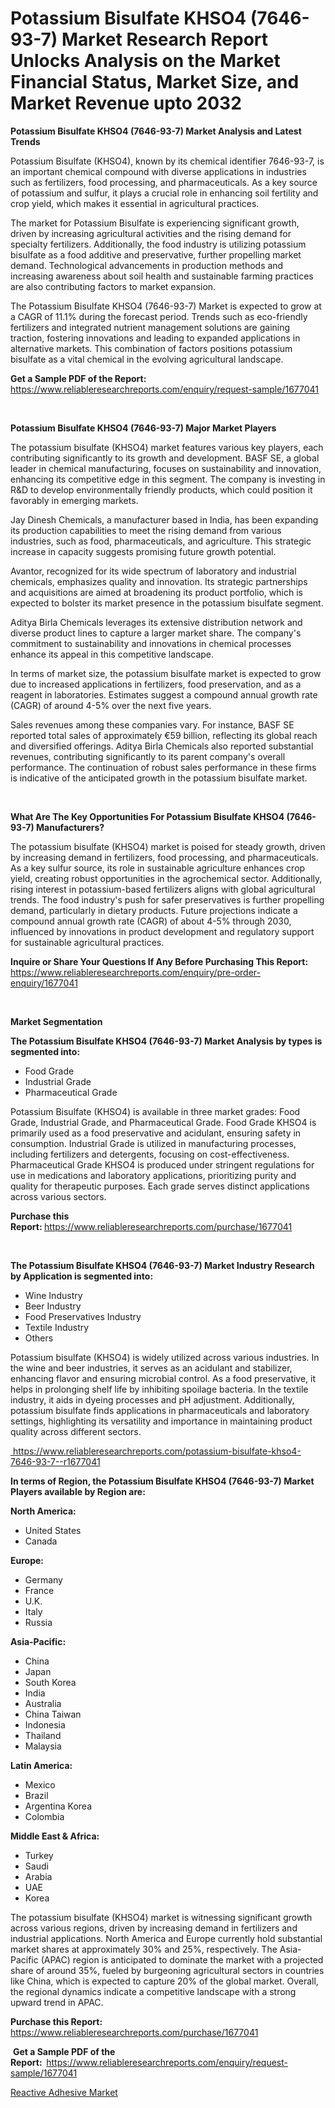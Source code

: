 <p><h1>Potassium Bisulfate KHSO4 (7646-93-7) Market Research Report Unlocks Analysis on the Market Financial Status, Market Size, and Market Revenue upto 2032</h1></p><p><strong>Potassium Bisulfate KHSO4 (7646-93-7) Market Analysis and Latest Trends</strong></p>
<p><p>Potassium Bisulfate (KHSO4), known by its chemical identifier 7646-93-7, is an important chemical compound with diverse applications in industries such as fertilizers, food processing, and pharmaceuticals. As a key source of potassium and sulfur, it plays a crucial role in enhancing soil fertility and crop yield, which makes it essential in agricultural practices. </p><p>The market for Potassium Bisulfate is experiencing significant growth, driven by increasing agricultural activities and the rising demand for specialty fertilizers. Additionally, the food industry is utilizing potassium bisulfate as a food additive and preservative, further propelling market demand. Technological advancements in production methods and increasing awareness about soil health and sustainable farming practices are also contributing factors to market expansion.</p><p>The Potassium Bisulfate KHSO4 (7646-93-7) Market is expected to grow at a CAGR of 11.1% during the forecast period. Trends such as eco-friendly fertilizers and integrated nutrient management solutions are gaining traction, fostering innovations and leading to expanded applications in alternative markets. This combination of factors positions potassium bisulfate as a vital chemical in the evolving agricultural landscape.</p></p>
<p><strong>Get a Sample PDF of the Report:&nbsp;</strong> <a href="https://www.reliableresearchreports.com/enquiry/request-sample/1677041?utm_campaign=2233&utm_medium=2&utm_source=Github&utm_content=ia&utm_term=24032025&utm_id=potassium-bisulfate-khso4-7646-93-7">https://www.reliableresearchreports.com/enquiry/request-sample/1677041</a></p>
<p>&nbsp;</p>
<p><strong>Potassium Bisulfate KHSO4 (7646-93-7) Major Market Players</strong></p>
<p><p>The potassium bisulfate (KHSO4) market features various key players, each contributing significantly to its growth and development. BASF SE, a global leader in chemical manufacturing, focuses on sustainability and innovation, enhancing its competitive edge in this segment. The company is investing in R&D to develop environmentally friendly products, which could position it favorably in emerging markets.</p><p>Jay Dinesh Chemicals, a manufacturer based in India, has been expanding its production capabilities to meet the rising demand from various industries, such as food, pharmaceuticals, and agriculture. This strategic increase in capacity suggests promising future growth potential.</p><p>Avantor, recognized for its wide spectrum of laboratory and industrial chemicals, emphasizes quality and innovation. Its strategic partnerships and acquisitions are aimed at broadening its product portfolio, which is expected to bolster its market presence in the potassium bisulfate segment.</p><p>Aditya Birla Chemicals leverages its extensive distribution network and diverse product lines to capture a larger market share. The company's commitment to sustainability and innovations in chemical processes enhance its appeal in this competitive landscape.</p><p>In terms of market size, the potassium bisulfate market is expected to grow due to increased applications in fertilizers, food preservation, and as a reagent in laboratories. Estimates suggest a compound annual growth rate (CAGR) of around 4-5% over the next five years.</p><p>Sales revenues among these companies vary. For instance, BASF SE reported total sales of approximately €59 billion, reflecting its global reach and diversified offerings. Aditya Birla Chemicals also reported substantial revenues, contributing significantly to its parent company's overall performance. The continuation of robust sales performance in these firms is indicative of the anticipated growth in the potassium bisulfate market.</p></p>
<p>&nbsp;</p>
<p><strong>What Are The Key Opportunities For Potassium Bisulfate KHSO4 (7646-93-7) Manufacturers?</strong></p>
<p><p>The potassium bisulfate (KHSO4) market is poised for steady growth, driven by increasing demand in fertilizers, food processing, and pharmaceuticals. As a key sulfur source, its role in sustainable agriculture enhances crop yield, creating robust opportunities in the agrochemical sector. Additionally, rising interest in potassium-based fertilizers aligns with global agricultural trends. The food industry's push for safer preservatives is further propelling demand, particularly in dietary products. Future projections indicate a compound annual growth rate (CAGR) of about 4-5% through 2030, influenced by innovations in product development and regulatory support for sustainable agricultural practices.</p></p>
<p><strong>Inquire or Share Your Questions If Any Before Purchasing This Report:</strong> <a href="https://www.reliableresearchreports.com/enquiry/pre-order-enquiry/1677041?utm_campaign=2233&utm_medium=2&utm_source=Github&utm_content=ia&utm_term=24032025&utm_id=potassium-bisulfate-khso4-7646-93-7">https://www.reliableresearchreports.com/enquiry/pre-order-enquiry/1677041</a></p>
<p>&nbsp;</p>
<p><strong>Market Segmentation</strong></p>
<p><strong>The Potassium Bisulfate KHSO4 (7646-93-7) Market Analysis by types is segmented into:</strong></p>
<p><ul><li>Food Grade</li><li>Industrial Grade</li><li>Pharmaceutical Grade</li></ul></p>
<p><p>Potassium Bisulfate (KHSO4) is available in three market grades: Food Grade, Industrial Grade, and Pharmaceutical Grade. Food Grade KHSO4 is primarily used as a food preservative and acidulant, ensuring safety in consumption. Industrial Grade is utilized in manufacturing processes, including fertilizers and detergents, focusing on cost-effectiveness. Pharmaceutical Grade KHSO4 is produced under stringent regulations for use in medications and laboratory applications, prioritizing purity and quality for therapeutic purposes. Each grade serves distinct applications across various sectors.</p></p>
<p><strong>Purchase this Report:&nbsp;</strong><a href="https://www.reliableresearchreports.com/purchase/1677041?utm_campaign=2233&utm_medium=2&utm_source=Github&utm_content=ia&utm_term=24032025&utm_id=potassium-bisulfate-khso4-7646-93-7">https://www.reliableresearchreports.com/purchase/1677041</a></p>
<p>&nbsp;</p>
<p><strong>The Potassium Bisulfate KHSO4 (7646-93-7) Market Industry Research by Application is segmented into:</strong></p>
<p><ul><li>Wine Industry</li><li>Beer Industry</li><li>Food Preservatives Industry</li><li>Textile Industry</li><li>Others</li></ul></p>
<p><p>Potassium bisulfate (KHSO4) is widely utilized across various industries. In the wine and beer industries, it serves as an acidulant and stabilizer, enhancing flavor and ensuring microbial control. As a food preservative, it helps in prolonging shelf life by inhibiting spoilage bacteria. In the textile industry, it aids in dyeing processes and pH adjustment. Additionally, potassium bisulfate finds applications in pharmaceuticals and laboratory settings, highlighting its versatility and importance in maintaining product quality across different sectors.</p></p>
<p><a href="https://www.reliableresearchreports.com/potassium-bisulfate-khso4-7646-93-7--r1677041?utm_campaign=2233&utm_medium=2&utm_source=Github&utm_content=ia&utm_term=24032025&utm_id=potassium-bisulfate-khso4-7646-93-7">&nbsp;https://www.reliableresearchreports.com/potassium-bisulfate-khso4-7646-93-7--r1677041</a></p>
<p><strong>In terms of Region, the Potassium Bisulfate KHSO4 (7646-93-7) Market Players available by Region are:</strong></p>
<p>
    <p> <strong> North America: </strong>
        <ul>
            <li>United States</li>
            <li>Canada</li>
        </ul>
        </p> 
    <p> <strong> Europe: </strong>
        <ul>
            <li>Germany</li>
            <li>France</li>
            <li>U.K.</li>
            <li>Italy</li>
            <li>Russia</li>
        </ul>
        </p> 
    <p> <strong> Asia-Pacific: </strong>
        <ul>
            <li>China</li>
            <li>Japan</li>
            <li>South Korea</li>
            <li>India</li>
            <li>Australia</li>
            <li>China Taiwan</li>
            <li>Indonesia</li>
            <li>Thailand</li>
            <li>Malaysia</li>
        </ul>
        </p> 
    <p> <strong> Latin America: </strong>
        <ul>
            <li>Mexico</li>
            <li>Brazil</li>
            <li>Argentina Korea</li>
            <li>Colombia</li>
        </ul>
        </p> 
    <p> <strong> Middle East & Africa: </strong>
        <ul>
            <li>Turkey</li>
            <li>Saudi</li>
            <li>Arabia</li>
            <li>UAE</li>
            <li>Korea</li>
        </ul>
    </p>
    </p>
<p><p>The potassium bisulfate (KHSO4) market is witnessing significant growth across various regions, driven by increasing demand in fertilizers and industrial applications. North America and Europe currently hold substantial market shares at approximately 30% and 25%, respectively. The Asia-Pacific (APAC) region is anticipated to dominate the market with a projected share of around 35%, fueled by burgeoning agricultural sectors in countries like China, which is expected to capture 20% of the global market. Overall, the regional dynamics indicate a competitive landscape with a strong upward trend in APAC.</p></p>
<p><strong>Purchase this Report: </strong><a href="https://www.reliableresearchreports.com/purchase/1677041?utm_campaign=2233&utm_medium=2&utm_source=Github&utm_content=ia&utm_term=24032025&utm_id=potassium-bisulfate-khso4-7646-93-7">https://www.reliableresearchreports.com/purchase/1677041</a></p>
<p>&nbsp;<strong>Get a Sample PDF of the Report:&nbsp;&nbsp;</strong><a href="https://www.reliableresearchreports.com/enquiry/request-sample/1677041?utm_campaign=2233&utm_medium=2&utm_source=Github&utm_content=ia&utm_term=24032025&utm_id=potassium-bisulfate-khso4-7646-93-7">https://www.reliableresearchreports.com/enquiry/request-sample/1677041</a></p>
<p><strong></strong></p>
<p><p><a href="https://github.com/FosterFahey91/Market-Research-Report-List-1/blob/main/reactive-adhesive-market.md?utm_campaign=2233&utm_medium=2&utm_source=Github&utm_content=ia&utm_term=24032025&utm_id=potassium-bisulfate-khso4-7646-93-7">Reactive Adhesive Market</a></p></p>
